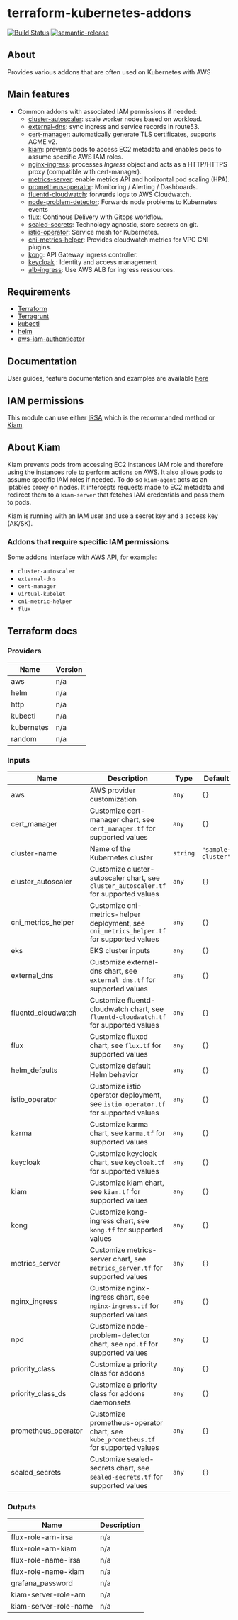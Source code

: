 # terraform-kubernetes-addons

[![Build Status](https://github.com/clusterfrak-dynamics/terraform-kubernetes-addons/workflows/Terraform/badge.svg)](https://github.com/clusterfrak-dynamics/terraform-kubernetes-addons/actions?query=workflow%3ATerraform)
[![semantic-release](https://img.shields.io/badge/%20%20%F0%9F%93%A6%F0%9F%9A%80-semantic--release-e10079.svg)](https://github.com/semantic-release/terraform-kubernetes-addons)

## About

Provides various addons that are often used on Kubernetes with AWS

## Main features

* Common addons with associated IAM permissions if needed:
  * [cluster-autoscaler](https://github.com/kubernetes/autoscaler/tree/master/cluster-autoscaler): scale worker nodes based on workload.
  * [external-dns](https://github.com/kubernetes-incubator/external-dns): sync ingress and service records in route53.
  * [cert-manager](https://github.com/jetstack/cert-manager): automatically generate TLS certificates, supports ACME v2.
  * [kiam](https://github.com/uswitch/kiam): prevents pods to access EC2 metadata and enables pods to assume specific AWS IAM roles.
  * [nginx-ingress](https://github.com/kubernetes/ingress-nginx): processes *Ingress* object and acts as a HTTP/HTTPS proxy (compatible with cert-manager).
  * [metrics-server](https://github.com/kubernetes-incubator/metrics-server): enable metrics API and horizontal pod scaling (HPA).
  * [prometheus-operator](https://github.com/coreos/prometheus-operator): Monitoring / Alerting / Dashboards.
  * [fluentd-cloudwatch](https://github.com/helm/charts/tree/master/incubator/fluentd-cloudwatch): forwards logs to AWS Cloudwatch.
  * [node-problem-detector](https://github.com/kubernetes/node-problem-detector): Forwards node problems to Kubernetes events
  * [flux](https://github.com/weaveworks/flux): Continous Delivery with Gitops workflow.
  * [sealed-secrets](https://github.com/bitnami-labs/sealed-secrets): Technology agnostic, store secrets on git.
  * [istio-operator](https://istio.io): Service mesh for Kubernetes.
  * [cni-metrics-helper](https://docs.aws.amazon.com/eks/latest/userguide/cni-metrics-helper.html): Provides cloudwatch metrics for VPC CNI plugins.
  * [kong](https://konghq.com/kong): API Gateway ingress controller.
  * [keycloak](https://www.keycloak.org/) : Identity and access management
  * [alb-ingress](https://github.com/kubernetes-sigs/aws-alb-ingress-controller): Use AWS ALB for ingress ressources.

## Requirements

* [Terraform](https://www.terraform.io/intro/getting-started/install.html)
* [Terragrunt](https://github.com/gruntwork-io/terragrunt#install-terragrunt)
* [kubectl](https://kubernetes.io/docs/tasks/tools/install-kubectl/)
* [helm](https://helm.sh/)
* [aws-iam-authenticator](https://github.com/kubernetes-sigs/aws-iam-authenticator)

## Documentation

User guides, feature documentation and examples are available [here](https://clusterfrak-dynamics.github.io/teks/)

## IAM permissions

This module can use either [IRSA](https://aws.amazon.com/blogs/opensource/introducing-fine-grained-iam-roles-service-accounts/) which is the recommanded method or [Kiam](https://github.com/uswitch/kiam).

## About Kiam

Kiam prevents pods from accessing EC2 instances IAM role and therefore using the instances role to perform actions on AWS. It also allows pods to assume specific IAM roles if needed. To do so `kiam-agent` acts as an iptables proxy on nodes. It intercepts requests made to EC2 metadata and redirect them to a `kiam-server` that fetches IAM credentials and pass them to pods.

Kiam is running with an IAM user and use a secret key and a access key (AK/SK).

### Addons that require specific IAM permissions

Some addons interface with AWS API, for example:

* `cluster-autoscaler`
* `external-dns`
* `cert-manager`
* `virtual-kubelet`
* `cni-metric-helper`
* `flux`

## Terraform docs

### Providers

| Name | Version |
|------|---------|
| aws | n/a |
| helm | n/a |
| http | n/a |
| kubectl | n/a |
| kubernetes | n/a |
| random | n/a |

### Inputs

| Name | Description | Type | Default | Required |
|------|-------------|------|---------|:-----:|
| aws | AWS provider customization | `any` | `{}` | no |
| cert\_manager | Customize cert-manager chart, see `cert_manager.tf` for supported values | `any` | `{}` | no |
| cluster-name | Name of the Kubernetes cluster | `string` | `"sample-cluster"` | no |
| cluster\_autoscaler | Customize cluster-autoscaler chart, see `cluster_autoscaler.tf` for supported values | `any` | `{}` | no |
| cni\_metrics\_helper | Customize cni-metrics-helper deployment, see `cni_metrics_helper.tf` for supported values | `any` | `{}` | no |
| eks | EKS cluster inputs | `any` | `{}` | no |
| external\_dns | Customize external-dns chart, see `external_dns.tf` for supported values | `any` | `{}` | no |
| fluentd\_cloudwatch | Customize fluentd-cloudwatch chart, see `fluentd-cloudwatch.tf` for supported values | `any` | `{}` | no |
| flux | Customize fluxcd chart, see `flux.tf` for supported values | `any` | `{}` | no |
| helm\_defaults | Customize default Helm behavior | `any` | `{}` | no |
| istio\_operator | Customize istio operator deployment, see `istio_operator.tf` for supported values | `any` | `{}` | no |
| karma | Customize karma chart, see `karma.tf` for supported values | `any` | `{}` | no |
| keycloak | Customize keycloak chart, see `keycloak.tf` for supported values | `any` | `{}` | no |
| kiam | Customize kiam chart, see `kiam.tf` for supported values | `any` | `{}` | no |
| kong | Customize kong-ingress chart, see `kong.tf` for supported values | `any` | `{}` | no |
| metrics\_server | Customize metrics-server chart, see `metrics_server.tf` for supported values | `any` | `{}` | no |
| nginx\_ingress | Customize nginx-ingress chart, see `nginx-ingress.tf` for supported values | `any` | `{}` | no |
| npd | Customize node-problem-detector chart, see `npd.tf` for supported values | `any` | `{}` | no |
| priority\_class | Customize a priority class for addons | `any` | `{}` | no |
| priority\_class\_ds | Customize a priority class for addons daemonsets | `any` | `{}` | no |
| prometheus\_operator | Customize prometheus-operator chart, see `kube_prometheus.tf` for supported values | `any` | `{}` | no |
| sealed\_secrets | Customize sealed-secrets chart, see `sealed-secrets.tf` for supported values | `any` | `{}` | no |

### Outputs

| Name | Description |
|------|-------------|
| flux-role-arn-irsa | n/a |
| flux-role-arn-kiam | n/a |
| flux-role-name-irsa | n/a |
| flux-role-name-kiam | n/a |
| grafana\_password | n/a |
| kiam-server-role-arn | n/a |
| kiam-server-role-name | n/a |

